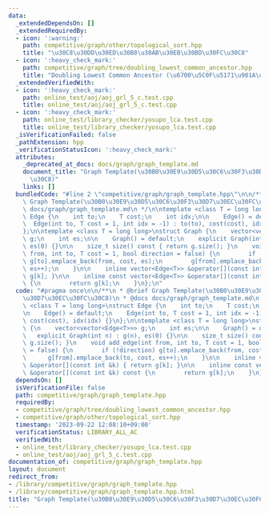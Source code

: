 ```yaml
---
data:
  _extendedDependsOn: []
  _extendedRequiredBy:
  - icon: ':warning:'
    path: competitive/graph/other/topological_sort.hpp
    title: "\u30C8\u30DD\u30ED\u30B8\u30AB\u30EB\u30BD\u30FC\u30C8"
  - icon: ':heavy_check_mark:'
    path: competitive/graph/tree/doubling_lowest_common_ancestor.hpp
    title: "Doubling Lowest Common Ancestor (\u6700\u5C0F\u5171\u901A\u7956\u5148)"
  _extendedVerifiedWith:
  - icon: ':heavy_check_mark:'
    path: online_test/aoj/aoj_grl_5_c.test.cpp
    title: online_test/aoj/aoj_grl_5_c.test.cpp
  - icon: ':heavy_check_mark:'
    path: online_test/library_checker/yosupo_lca.test.cpp
    title: online_test/library_checker/yosupo_lca.test.cpp
  _isVerificationFailed: false
  _pathExtension: hpp
  _verificationStatusIcon: ':heavy_check_mark:'
  attributes:
    _deprecated_at_docs: docs/graph/graph_template.md
    document_title: "Graph Template(\u30B0\u30E9\u30D5\u30C6\u30F3\u30D7\u30EC\u30FC\
      \u30C8)"
    links: []
  bundledCode: "#line 2 \"competitive/graph/graph_template.hpp\"\n\n/**\n * @brief\
    \ Graph Template(\u30B0\u30E9\u30D5\u30C6\u30F3\u30D7\u30EC\u30FC\u30C8)\n * @docs\
    \ docs/graph/graph_template.md\n */\n\ntemplate <class T = long long>\nstruct\
    \ Edge {\n    int to;\n    T cost;\n    int idx;\n\n    Edge() = default;\n  \
    \  Edge(int to, T cost = 1, int idx = -1) : to(to), cost(cost), idx(idx) {}\n\
    };\n\ntemplate <class T = long long>\nstruct Graph {\n    vector<vector<Edge<T>>>\
    \ g;\n    int es;\n\n    Graph() = default;\n    explicit Graph(int n) : g(n),\
    \ es(0) {}\n\n    size_t size() const { return g.size(); }\n    void add_edge(int\
    \ from, int to, T cost = 1, bool direction = false) {\n        if (!direction)\
    \ g[to].emplace_back(from, cost, es);\n        g[from].emplace_back(to, cost,\
    \ es++);\n    }\n\n    inline vector<Edge<T>> &operator[](const int &k) { return\
    \ g[k]; }\n\n    inline const vector<Edge<T>> &operator[](const int &k) const\
    \ {\n        return g[k];\n    }\n};\n"
  code: "#pragma once\n\n/**\n * @brief Graph Template(\u30B0\u30E9\u30D5\u30C6\u30F3\
    \u30D7\u30EC\u30FC\u30C8)\n * @docs docs/graph/graph_template.md\n */\n\ntemplate\
    \ <class T = long long>\nstruct Edge {\n    int to;\n    T cost;\n    int idx;\n\
    \n    Edge() = default;\n    Edge(int to, T cost = 1, int idx = -1) : to(to),\
    \ cost(cost), idx(idx) {}\n};\n\ntemplate <class T = long long>\nstruct Graph\
    \ {\n    vector<vector<Edge<T>>> g;\n    int es;\n\n    Graph() = default;\n \
    \   explicit Graph(int n) : g(n), es(0) {}\n\n    size_t size() const { return\
    \ g.size(); }\n    void add_edge(int from, int to, T cost = 1, bool direction\
    \ = false) {\n        if (!direction) g[to].emplace_back(from, cost, es);\n  \
    \      g[from].emplace_back(to, cost, es++);\n    }\n\n    inline vector<Edge<T>>\
    \ &operator[](const int &k) { return g[k]; }\n\n    inline const vector<Edge<T>>\
    \ &operator[](const int &k) const {\n        return g[k];\n    }\n};"
  dependsOn: []
  isVerificationFile: false
  path: competitive/graph/graph_template.hpp
  requiredBy:
  - competitive/graph/tree/doubling_lowest_common_ancestor.hpp
  - competitive/graph/other/topological_sort.hpp
  timestamp: '2023-09-22 12:08:10+09:00'
  verificationStatus: LIBRARY_ALL_AC
  verifiedWith:
  - online_test/library_checker/yosupo_lca.test.cpp
  - online_test/aoj/aoj_grl_5_c.test.cpp
documentation_of: competitive/graph/graph_template.hpp
layout: document
redirect_from:
- /library/competitive/graph/graph_template.hpp
- /library/competitive/graph/graph_template.hpp.html
title: "Graph Template(\u30B0\u30E9\u30D5\u30C6\u30F3\u30D7\u30EC\u30FC\u30C8)"
---
```

